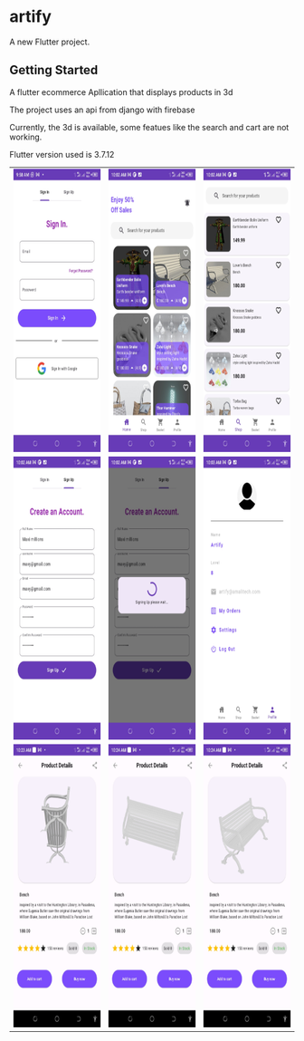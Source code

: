 # artify

A new Flutter project.

## Getting Started
<p>
A flutter ecommerce Apllication that displays products in 3d
</p>

<p>
    The project uses an api from django with firebase
</p>

<p>
    Currently, the 3d is available, some featues like the search and cart are not working.
</p>

<p>
 Flutter version used is 3.7.12
</p>

<table>
    <tr>
        <td><img src="assets/s1.jpg" width=250px height=500px /></td>
        <td><img src="assets/s2.jpg" width=250px height=500px/></td>
        <td><img src="assets/s3.jpg" width=250px height=500px/></td>
    </tr>
    <tr>
        <td><img src="assets/s4.jpg" width=250px height=500px /></td>
        <td><img src="assets/s5.jpg" width=250px height=500px /></td>
        <td><img src="assets/s6.jpg" width=250px height=500px /></td>
    </tr>
    <tr>
        <td><img src="assets/s7.jpg" width=250px height=500px /></td>
        <td><img src="assets/s8.jpg" width=250px height=500px /></td>
        <td><img src="assets/s9.jpg" width=250px height=500px /></td>
    </tr>
</table>